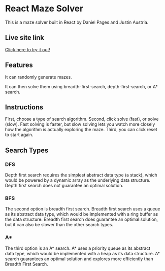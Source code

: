 # React Maze Solver

This is a maze solver built in React by Daniel Pages and Justin Austria.

## Live site link

[Click here to try it out!][live]

[live]: https://react-maze-solver.herokuapp.com/

## Features

It can randomly generate mazes.

It can then solve them using breadth-first-search, depth-first-search, or A* search.

## Instructions
First, choose a type of search algorithm.
Second, click solve (fast), or solve (slow). Fast solving is faster, but slow solving lets you watch more closely how the algorithm is actually exploring the maze.
Third, you can click reset to start again.

## Search Types

### DFS
Depth first search requires the simplest abstract data type (a stack), which would be powered by a dynamic array as the underlying data structure. Depth first search does not guarantee an optimal solution.

### BFS
The second option is breadth first search. Breadth first search uses a queue as its abstract data type, which would be implemented with a ring buffer as the data structure. Breadth first search does guarantee an optimal solution, but it can also be slower than the other search types.

### A*
The third option is an A* search. A* uses a priority queue as its abstract data type, which would be implemented with a heap as its data structure. A* search guarantees an optimal solution and explores more efficiently than Breadth First Search.
